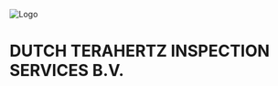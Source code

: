 ![Logo](https://user-images.githubusercontent.com/113699308/190680211-c2a01f83-8c93-45d4-ba0e-765a62a7cb26.jpg)



# **DUTCH TERAHERTZ INSPECTION SERVICES B.V.**



